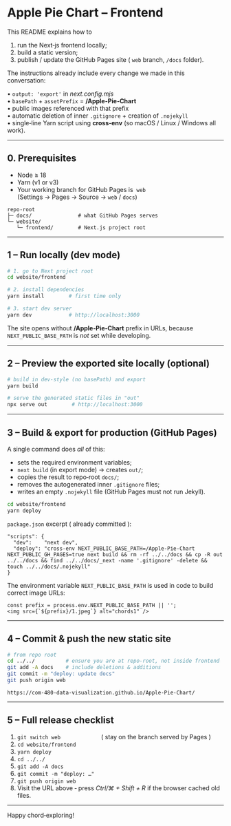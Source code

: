 # Apple Pie Chart – Frontend

This README explains how to  

1. run the Next‑js frontend locally;  
2. build a static version;  
3. publish / update the GitHub Pages site ( `web` branch, `/docs` folder).

The instructions already include every change we made in this conversation:  

• `output: 'export'` in *next.config.mjs*  
• `basePath` + `assetPrefix` = **/Apple-Pie-Chart**  
• public images referenced with that prefix  
• automatic deletion of inner `.gitignore` + creation of `.nojekyll`  
• single‑line Yarn script using **cross‑env** (so macOS / Linux / Windows all work).

---

## 0. Prerequisites

* Node ≥ 18  
* Yarn (v1 or v3)  
* Your working branch for GitHub Pages is  `web`  (Settings → Pages → Source → `web` / `docs`)

```
repo‑root
├─ docs/               # what GitHub Pages serves
└─ website/
   └─ frontend/        # Next.js project root
```

---

## 1 – Run locally (dev mode)

```bash
# 1. go to Next project root
cd website/frontend

# 2. install dependencies
yarn install        # first time only

# 3. start dev server
yarn dev            # http://localhost:3000
```

The site opens without **/Apple‑Pie‑Chart** prefix in URLs, because
`NEXT_PUBLIC_BASE_PATH` is *not* set while developing.

---

## 2 – Preview the exported site locally (optional)
<!-- in website/frontend -->
```bash
# build in dev‑style (no basePath) and export
yarn build

# serve the generated static files in "out"
npx serve out        # http://localhost:3000
```
---

## 3 – Build & export for production (GitHub Pages)

A single command does *all* of this:

* sets the required environment variables;  
* `next build` (in export mode) → creates `out/`;  
* copies the result to repo‑root `docs/`;  
* removes the autogenerated inner `.gitignore` files;  
* writes an empty `.nojekyll` file (GitHub Pages must not run Jekyll).

```bash
cd website/frontend
yarn deploy
```

`package.json` excerpt ( already committed ):

```jsonc
"scripts": {
  "dev":    "next dev",
  "deploy": "cross-env NEXT_PUBLIC_BASE_PATH=/Apple-Pie-Chart NEXT_PUBLIC_GH_PAGES=true next build && rm -rf ../../docs && cp -R out ../../docs && find ../../docs/_next -name '.gitignore' -delete && touch ../../docs/.nojekyll"
}
```

The environment variable `NEXT_PUBLIC_BASE_PATH` is used in code to build correct image URLs:

```tsx
const prefix = process.env.NEXT_PUBLIC_BASE_PATH || '';
<img src={`${prefix}/1.jpeg`} alt="chords1" />
```

---

## 4 – Commit & push the new static site

```bash
# from repo root
cd ../../          # ensure you are at repo‑root, not inside frontend
git add -A docs    # include deletions & additions
git commit -m "deploy: update docs"
git push origin web
```
```
https://com-480-data-visualization.github.io/Apple-Pie-Chart/
```

---

## 5 – Full release checklist

1. `git switch web`                        ( stay on the branch served by Pages )  
2. `cd website/frontend`  
3. `yarn deploy`  
4. `cd ../../`  
5. `git add -A docs`  
6. `git commit -m "deploy: …"`  
7. `git push origin web`  
8. Visit the URL above ‑ press *Ctrl/⌘ + Shift + R* if the browser cached old files.


---

Happy chord‑exploring!